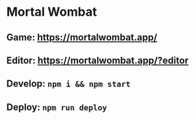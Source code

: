# Mortal Wombat

## Game: https://mortalwombat.app/
## Editor: https://mortalwombat.app/?editor
## Develop: `npm i && npm start`
## Deploy: `npm run deploy`
